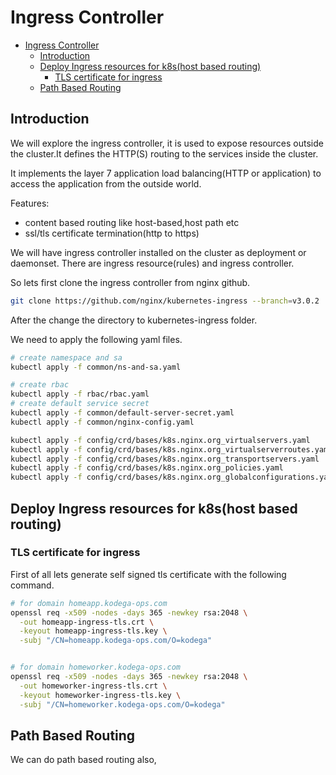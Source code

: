# Ingress Controller

<!--toc:start-->

- [Ingress Controller](#ingress-controller)
  - [Introduction](#introduction)
  - [Deploy Ingress resources for k8s(host based routing)](#deploy-ingress-resources-for-k8shost-based-routing)
    - [TLS certificate for ingress](#tls-certificate-for-ingress)
  - [Path Based Routing](#path-based-routing)
  <!--toc:end-->

## Introduction

We will explore the ingress controller, it is used to expose resources
outside the cluster.It defines the HTTP(S) routing to the services
inside the cluster.

It implements the layer 7 application load balancing(HTTP or application)
to access the application from the outside world.

Features:

- content based routing like host-based,host path etc
- ssl/tls certificate termination(http to https)

We will have ingress controller installed on the cluster as deployment or daemonset.
There are ingress resource(rules) and ingress controller.

So lets first clone the ingress controller from nginx github.

```bash
git clone https://github.com/nginx/kubernetes-ingress --branch=v3.0.2
```

After the change the directory to kubernetes-ingress folder.

We need to apply the following yaml files.

```bash
# create namespace and sa
kubectl apply -f common/ns-and-sa.yaml

# create rbac
kubectl apply -f rbac/rbac.yaml
# create default service secret
kubectl apply -f common/default-server-secret.yaml
kubectl apply -f common/nginx-config.yaml

kubectl apply -f config/crd/bases/k8s.nginx.org_virtualservers.yaml
kubectl apply -f config/crd/bases/k8s.nginx.org_virtualserverroutes.yaml
kubectl apply -f config/crd/bases/k8s.nginx.org_transportservers.yaml
kubectl apply -f config/crd/bases/k8s.nginx.org_policies.yaml
kubectl apply -f config/crd/bases/k8s.nginx.org_globalconfigurations.yaml
```

## Deploy Ingress resources for k8s(host based routing)

### TLS certificate for ingress

First of all lets generate self signed tls certificate with the following
command.

```bash
# for domain homeapp.kodega-ops.com
openssl req -x509 -nodes -days 365 -newkey rsa:2048 \
  -out homeapp-ingress-tls.crt \
  -keyout homeapp-ingress-tls.key \
  -subj "/CN=homeapp.kodega-ops.com/O=kodega"


# for domain homeworker.kodega-ops.com
openssl req -x509 -nodes -days 365 -newkey rsa:2048 \
  -out homeworker-ingress-tls.crt \
  -keyout homeworker-ingress-tls.key \
  -subj "/CN=homeworker.kodega-ops.com/O=kodega"
```

## Path Based Routing

We can do path based routing also,
